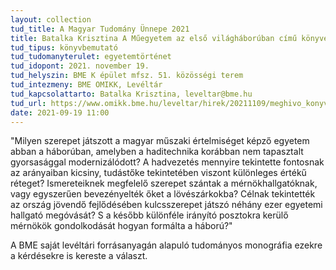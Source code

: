 ```yaml
---
layout: collection
tud_title: A Magyar Tudomány Ünnepe 2021
title: Batalka Krisztina A Műegyetem az első világháborúban című könyvének bemutatója
tud_tipus: könyvbemutató
tud_tudomanyterulet: egyetemtörténet
tud_idopont: 2021. november 19.
tud_helyszin: BME K épület mfsz. 51. közösségi terem
tud_intezmeny: BME OMIKK, Levéltár
tud_kapcsolattarto: Batalka Krisztina, leveltar@bme.hu
tud_url: https://www.omikk.bme.hu/leveltar/hirek/20211109/meghivo_konyvbemutatora
date: 2021-09-19 11:00
---
```

"Milyen szerepet játszott a magyar műszaki értelmiséget képző egyetem abban a háborúban, amelyben a haditechnika korábban nem tapasztalt gyorsasággal modernizálódott? A hadvezetés mennyire tekintette fontosnak az arányaiban kicsiny, tudástőke tekintetében viszont különleges értékű réteget? Ismereteiknek megfelelő szerepet szántak a mérnökhallgatóknak, vagy egyszerűen bevezényelték őket a lövészárkokba? Célnak tekintették az ország jövendő fejlődésében kulcsszerepet játszó néhány ezer egyetemi hallgató megóvását? S a később különféle irányító posztokra kerülő mérnökök gondolkodását hogyan formálta a háború?"

A BME saját levéltári forrásanyagán alapuló tudományos monográfia ezekre a kérdésekre is kereste a választ.